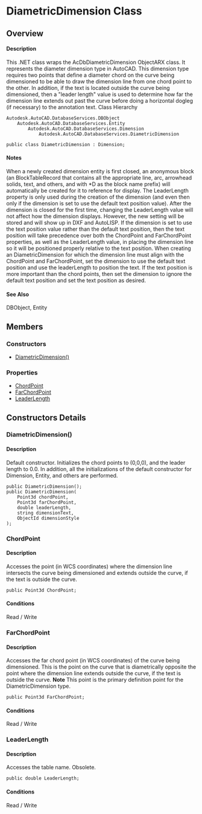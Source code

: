 # DiametricDimension Class

## Overview

#### Description
This .NET class wraps the AcDbDiametricDimension ObjectARX class. It represents the diameter dimension type in AutoCAD. 
This dimension type requires two points that define a diameter chord on the curve being dimensioned to be able to draw the dimension line from one chord point to the other. In addition, if the text is located outside the curve being dimensioned, then a "leader length" value is used to determine how far the dimension line extends out past the curve before doing a horizontal dogleg (if necessary) to the annotation text.
Class Hierarchy
```text
Autodesk.AutoCAD.DatabaseServices.DBObject
    Autodesk.AutoCAD.DatabaseServices.Entity
        Autodesk.AutoCAD.DatabaseServices.Dimension
            Autodesk.AutoCAD.DatabaseServices.DiametricDimension
```

```text
public class DiametricDimension : Dimension;
```

#### Notes
When a newly created dimension entity is first closed, an anonymous block (an BlockTableRecord that contains all the appropriate line, arc, arrowhead solids, text, and others, and with *D as the block name prefix) will automatically be created for it to reference for display. 
The LeaderLength property is only used during the creation of the dimension (and even then only if the dimension is set to use the default text position value). After the dimension is closed for the first time, changing the LeaderLength value will not affect how the dimension displays. However, the new setting will be stored and will show up in DXF and AutoLISP. 
If the dimension is set to use the text position value rather than the default text position, then the text position will take precedence over both the ChordPoint and FarChordPoint properties, as well as the LeaderLength value, in placing the dimension line so it will be positioned properly relative to the text position. 
When creating an DiametricDimension for which the dimension line must align with the ChordPoint and FarChordPoint, set the dimension to use the default text position and use the leaderLength to position the text. 
If the text position is more important than the chord points, then set the dimension to ignore the default text position and set the text position as desired.
#### See Also
DBObject, Entity

## Members

### Constructors

- [DiametricDimension()](#diametricdimension())

### Properties

- [ChordPoint](#chordpoint)
- [FarChordPoint](#farchordpoint)
- [LeaderLength](#leaderlength)


## Constructors Details

### DiametricDimension()

#### Description
Default constructor. Initializes the chord points to (0,0,0), and the leader length to 0.0. In addition, all the initializations of the default constructor for Dimension, Entity, and others are performed.
```text
public DiametricDimension();
public DiametricDimension(
    Point3d chordPoint, 
    Point3d farChordPoint, 
    double leaderLength, 
    string dimensionText, 
    ObjectId dimensionStyle
);
```

### ChordPoint

#### Description
Accesses the point (in WCS coordinates) where the dimension line intersects the curve being dimensioned and extends outside the curve, if the text is outside the curve.
```text
public Point3d ChordPoint;
```

#### Conditions
Read / Write
### FarChordPoint

#### Description
Accesses the far chord point (in WCS coordinates) of the curve being dimensioned. This is the point on the curve that is diametrically opposite the point where the dimension line extends outside the curve, if the text is outside the curve. 
**Note** This point is the primary definition point for the DiametricDimension type. 
```text
public Point3d FarChordPoint;
```

#### Conditions
Read / Write
### LeaderLength

#### Description
Accesses the table name. 
Obsolete.
```text
public double LeaderLength;
```

#### Conditions
Read / Write